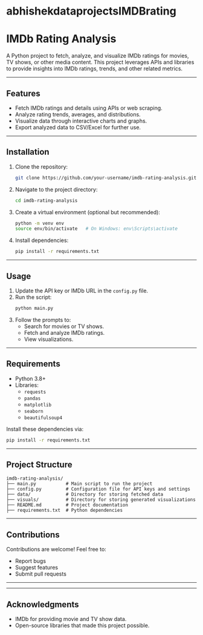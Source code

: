 # abhishekdataprojectsIMDBrating
# IMDb Rating Analysis

A Python project to fetch, analyze, and visualize IMDb ratings for movies, TV shows, or other media content. This project leverages APIs and libraries to provide insights into IMDb ratings, trends, and other related metrics.

---

## Features

- Fetch IMDb ratings and details using APIs or web scraping.
- Analyze rating trends, averages, and distributions.
- Visualize data through interactive charts and graphs.
- Export analyzed data to CSV/Excel for further use.

---

## Installation

1. Clone the repository:
   ```bash
   git clone https://github.com/your-username/imdb-rating-analysis.git
   ```

2. Navigate to the project directory:
   ```bash
   cd imdb-rating-analysis
   ```

3. Create a virtual environment (optional but recommended):
   ```bash
   python -m venv env
   source env/bin/activate   # On Windows: env\Scripts\activate
   ```

4. Install dependencies:
   ```bash
   pip install -r requirements.txt
   ```

---

## Usage

1. Update the API key or IMDb URL in the `config.py` file.
2. Run the script:
   ```bash
   python main.py
   ```
3. Follow the prompts to:
   - Search for movies or TV shows.
   - Fetch and analyze IMDb ratings.
   - View visualizations.

---

## Requirements

- Python 3.8+
- Libraries:
  - `requests`
  - `pandas`
  - `matplotlib`
  - `seaborn`
  - `beautifulsoup4` 

Install these dependencies via:
```bash
pip install -r requirements.txt
```

---

## Project Structure

```plaintext
imdb-rating-analysis/
├── main.py           # Main script to run the project
├── config.py         # Configuration file for API keys and settings
├── data/             # Directory for storing fetched data
├── visuals/          # Directory for storing generated visualizations
├── README.md         # Project documentation
├── requirements.txt  # Python dependencies
```

---

## Contributions

Contributions are welcome! Feel free to:
- Report bugs
- Suggest features
- Submit pull requests

---



---

## Acknowledgments

- IMDb for providing movie and TV show data.
- Open-source libraries that made this project possible.
